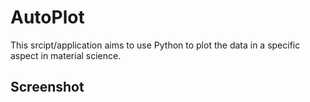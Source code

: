 # AutoPlot

This srcipt/application aims to use Python to plot the data in a specific aspect in material science.

## Screenshot 

